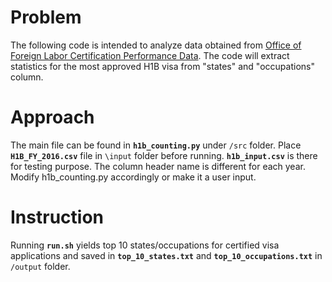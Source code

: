 # Problem
The following code is intended to analyze data obtained from [Office of Foreign Labor Certification Performance Data](https://www.foreignlaborcert.doleta.gov/performancedata.cfm#dis).  The code will extract statistics for the most approved H1B visa from "states" and "occupations" column. 

# Approach
The main file can be found in __`h1b_counting.py`__ under `/src` folder.  Place __`H1B_FY_2016.csv`__ file in `\input` folder before running.  __`h1b_input.csv`__ is there for testing purpose.  The column header name is different for each year.  Modify h1b_counting.py accordingly or make it a user input.   

# Instruction
Running __`run.sh`__ yields top 10 states/occupations for certified visa applications and saved in __`top_10_states.txt`__ and __`top_10_occupations.txt`__ in `/output` folder.  

 

